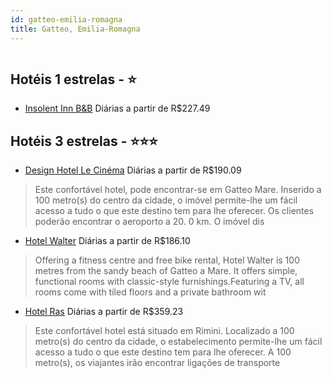 ```yaml
---
id: gatteo-emilia-romagna
title: Gatteo, Emilia-Romagna
---
```


<center><img src="https://assets.cosmos-data.com/77/c221d1df64a91714d8750e69f4ba60ce/698367.jpg" alt="" /></center>


## Hotéis 1 estrelas - ⭐️

-    [Insolent Inn B&B](https://www.hurb.com/hoteis/gatteo/insolent-inn-b-b-JNP-JP402895?cmp=18055) Diárias a partir de R$227.49
   > 

## Hotéis 3 estrelas - ⭐️⭐️⭐️

-    [Design Hotel Le Cinéma](https://www.hurb.com/hoteis/gatteo/design-hotel-le-cinema-JNP-JP901111?cmp=18055) Diárias a partir de R$190.09
   > Este confortável hotel, pode encontrar-se em Gatteo Mare. Inserido a 100 metro(s) do centro da cidade, o imóvel permite-lhe um fácil acesso a tudo o que este destino tem para lhe oferecer. Os clientes poderão encontrar o aeroporto a 20. 0 km. O imóvel dis
-    [Hotel Walter](https://www.hurb.com/hoteis/gatteo/hotel-walter-JNP-JP639476?cmp=18055) Diárias a partir de R$186.10
   > Offering a fitness centre and free bike rental, Hotel Walter is 100 metres from the sandy beach of Gatteo a Mare. It offers simple, functional rooms with classic-style furnishings.Featuring a TV, all rooms come with tiled floors and a private bathroom wit
-    [Hotel Ras](https://www.hurb.com/hoteis/gatteo/hotel-ras-JNP-JP252981?cmp=18055) Diárias a partir de R$359.23
   > Este confortável hotel está situado em Rimini. Localizado a 100 metro(s) do centro da cidade, o estabelecimento permite-lhe um fácil acesso a tudo o que este destino tem para lhe oferecer. A 100 metro(s), os viajantes irão encontrar ligações de transporte
